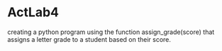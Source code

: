 # ActLab4
creating a python program using the function assign_grade(score) that assigns a letter grade to a student based on their score.
